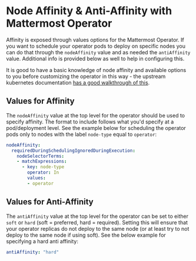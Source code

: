 # Node Affinity & Anti-Affinity with Mattermost Operator

Affinity is exposed through values options for the Mattermost Operator. If you want to schedule your operator pods to deploy on specific nodes you can do that through the `nodeAffinity` value and as needed the `antiAffinity` value. Additional info is provided below as well to help in configuring this.

It is good to have a basic knowledge of node affinity and available options to you before customizing the operator in this way - the upstream kubernetes documentation [has a good walkthrough of this](https://kubernetes.io/docs/concepts/scheduling-eviction/assign-pod-node/#affinity-and-anti-affinity).

## Values for Affinity

The `nodeAffinity` value at the top level for the operator should be used to specify affinity. The format to include follows what you'd specify at a pod/deployment level. See the example below for scheduling the operator pods only to nodes with the label `node-type` equal to `operator`:

```yaml
nodeAffinity:
  requiredDuringSchedulingIgnoredDuringExecution:
    nodeSelectorTerms:
    - matchExpressions:
      - key: node-type
        operator: In
        values:
        - operator
```

## Values for Anti-Affinity

The `antiAffinity` value at the top level for the operator can be set to either `soft` or `hard` (soft = preferred, hard = required). Setting this will ensure that your operator replicas do not deploy to the same node (or at least try to not deploy to the same node if using soft). See the below example for specifying a hard anti affinity:

```yaml
antiAffinity: "hard"
```
